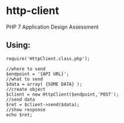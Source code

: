 # http-client
PHP 7 Application Design Assessment

## Using:
```
require('HttpClient.class.php');

//where to send
$endpoint = '{API URL}';
//what to send
$data = array( {SOME DATA} );
//create object
$client = new HttpClient($endpoint,'POST');
//send data
$ret = $client->send($data);
//show response
echo $ret;
```
